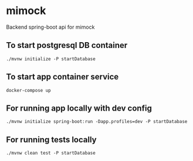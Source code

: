 # mimock

Backend spring-boot api for mimock

## To start postgresql DB container

```shell
./mvnw initialize -P startDatabase
```

## To start app container service

```shell
docker-compose up
```

## For running app locally with dev config

```shell
./mvnw initialize spring-boot:run -Dapp.profiles=dev -P startDatabase
```

## For running tests locally

```shell
./mvnw clean test -P startDatabase 
```
